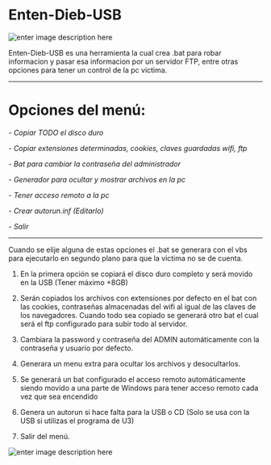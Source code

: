

# Enten-Dieb-USB
![enter image description here](http://subirimagen.me/uploads/20181216101822.gif)

Enten-Dieb-USB es una herramienta la cual crea .bat para robar informacion y pasar esa informacion por un servidor FTP, entre otras opciones para tener un control de la pc victima. 
 
 -----
 
# Opciones del menú:

 *- Copiar TODO el disco duro*
 
 *- Copiar extensiones determinadas, cookies, claves guardadas wifi, ftp*
 
 *- Bat para cambiar la contraseña del administrador*
 
 *- Generador para ocultar y mostrar archivos en la pc*
 
 *- Tener acceso remoto a la pc*
 
 *- Crear autorun.inf (Editarlo)*
 
 *- Salir*

 -----
 
Cuando se elije alguna de estas opciones el .bat se generara con el vbs para ejecutarlo en segundo plano para que la victima no se de cuenta.

1. En la primera opción se copiará el disco duro completo y será movido en la USB (Tener máximo +8GB)  

2. Serán copiados los archivos con extensiones por defecto en el bat con las cookies, contraseñas almacenadas del wifi al igual de las claves de los navegadores. Cuando todo sea copiado se generará otro bat el cual será el ftp configurado para subir todo al servidor. 

3. Cambiara la password y contraseña del ADMIN automáticamente con la contraseña y usuario por defecto. 

4. Generara un menu extra para ocultar los archivos y desocultarlos.  

5. Se generará un bat configurado el acceso remoto automáticamente siendo movido a una parte de Windows para tener acceso remoto cada vez que sea encendido  

6. Genera un autorun si hace falta para la USB o CD (Solo se usa con la USB si utilizas el programa de U3) 

7. Salir del menú.

![enter image description here](http://subirimagen.me/uploads/20181216111650.gif)
